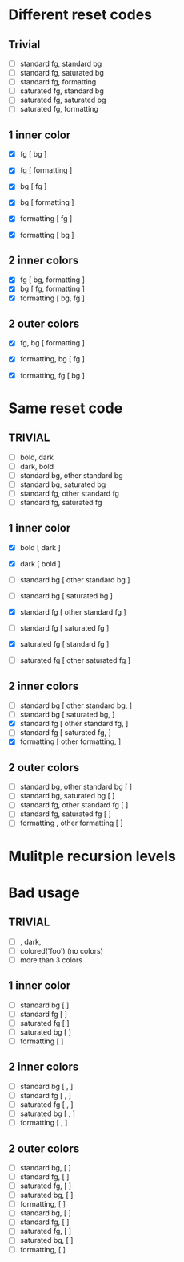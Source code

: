 # Different reset codes

## Trivial
- [ ] standard fg, standard bg
- [ ] standard fg, saturated bg
- [ ] standard fg, formatting
- [ ] saturated fg, standard bg
- [ ] saturated fg, saturated bg
- [ ] saturated fg, formatting

## 1 inner color
- [x] fg [ bg ]
- [x] fg [ formatting ]
- [x] bg [ fg ]
- [x] bg [ formatting ]
- [x] formatting [ fg ]
- [x] formatting [ bg ]


## 2 inner colors
- [x] fg [ bg, formatting ]
- [x] bg [ fg, formatting ]
- [x] formatting [ bg, fg ]

## 2 outer colors
- [x] fg, bg [ formatting ]
- [x] formatting, bg [ fg ]
- [x] formatting, fg [ bg ]


# Same reset code

## TRIVIAL
- [ ] bold, dark
- [ ] dark, bold
- [ ] standard bg, other standard bg
- [ ] standard bg, saturated bg
- [ ] standard fg, other standard fg
- [ ] standard fg, saturated fg

## 1 inner color
- [x] bold [ dark ]
- [x] dark [ bold ]
- [ ] standard bg [ other standard bg ]
- [ ] standard bg [ saturated bg ]
- [x] standard fg [ other standard fg ]
- [ ] standard fg [ saturated fg ]
- [x] saturated fg [ standard fg ]
- [ ] saturated fg [ other saturated fg ]


## 2 inner colors
- [ ] standard bg [ other standard bg, <random> ]
- [ ] standard bg [ saturated bg, <random> ]
- [x] standard fg [ other standard fg, <random> ]
- [ ] standard fg [ saturated fg, <random> ]
- [x] formatting [ other formatting, <random> ]

## 2 outer colors
- [ ] standard bg, other standard bg [ <random> ]
- [ ] standard bg, saturated bg [ <random> ]
- [ ] standard fg, other standard fg [ <random> ]
- [ ] standard fg, saturated fg [ <random> ]
- [ ] formatting , other formatting [ <random> ]
# Mulitple recursion levels

# Bad usage

## TRIVIAL
- [ ] <color>, dark, <same color>
- [ ] colored('foo') (no colors)
- [ ] more than 3 colors

## 1 inner color
- [ ] standard bg [ <same color> ]
- [ ] standard fg [ <same color> ]
- [ ] saturated fg [ <same color> ]
- [ ] saturated bg [ <same color> ]
- [ ] formatting [ <same color> ]

## 2 inner colors
- [ ] standard bg [ <random>, <same color> ]
- [ ] standard fg [ <random>, <same color> ]
- [ ] saturated fg [ <random>, <same color> ]
- [ ] saturated bg [ <random>, <same color> ]
- [ ] formatting [ <random>, <same color> ]

## 2 outer colors
- [ ] standard bg, <random> [ <same color> ]
- [ ] standard fg, <random> [ <same color> ]
- [ ] saturated fg, <random> [ <same color> ]
- [ ] saturated bg, <random> [ <same color> ]
- [ ] formatting, <random> [ <same color> ]
- [ ] standard bg, <same color> [ <random> ]
- [ ] standard fg, <same color> [ <random> ]
- [ ] saturated fg, <same color> [ <random> ]
- [ ] saturated bg, <same color> [ <random> ]
- [ ] formatting, <same color> [ <random> ]